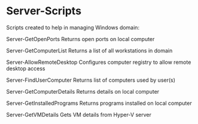 # Server-Scripts
Scripts created to help in managing Windows domain:

Server-GetOpenPorts
Returns open ports on local computer

Server-GetComputerList
Returns a list of all workstations in domain

Server-AllowRemoteDesktop
Configures computer registry to allow remote desktop access

Server-FindUserComputer
Returns list of computers used by user(s)

Server-GetComputerDetails
Returns details on local computer

Server-GetInstalledPrograms
Returns programs installed on local computer

Server-GetVMDetails
Gets VM details from Hyper-V server

